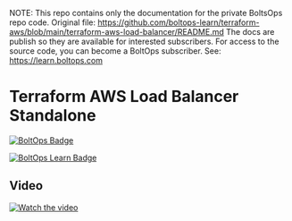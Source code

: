 <!-- note marker start -->
NOTE: This repo contains only the documentation for the private BoltsOps repo code.
Original file: https://github.com/boltops-learn/terraform-aws/blob/main/terraform-aws-load-balancer/README.md
The docs are publish so they are available for interested subscribers.
For access to the source code, you can become a BoltOps subscriber.
See: https://learn.boltops.com

<!-- note marker end -->

# Terraform AWS Load Balancer Standalone

[![BoltOps Badge](https://img.boltops.com/boltops/badges/boltops-badge.png)](https://www.boltops.com)

[![BoltOps Learn Badge](https://img.boltops.com/boltops-learn/boltops-learn.png)](https://learn.boltops.com)

## Video

[![Watch the video](https://learn-uploads.boltops.com/h5izndald5l4td8bw8xuf2uueu0q)](https://learn.boltops.com/courses/terraform-aws/lessons/terraform-aws-load-balancer)
